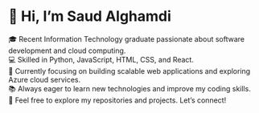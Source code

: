 # 👋 Hi, I’m Saud Alghamdi  
🎓 Recent Information Technology graduate passionate about software development and cloud computing.  
💻 Skilled in Python, JavaScript, HTML, CSS, and React.  
🚀 Currently focusing on building scalable web applications and exploring Azure cloud services.  
📚 Always eager to learn new technologies and improve my coding skills.  
🔗 Feel free to explore my repositories and projects. Let’s connect!

